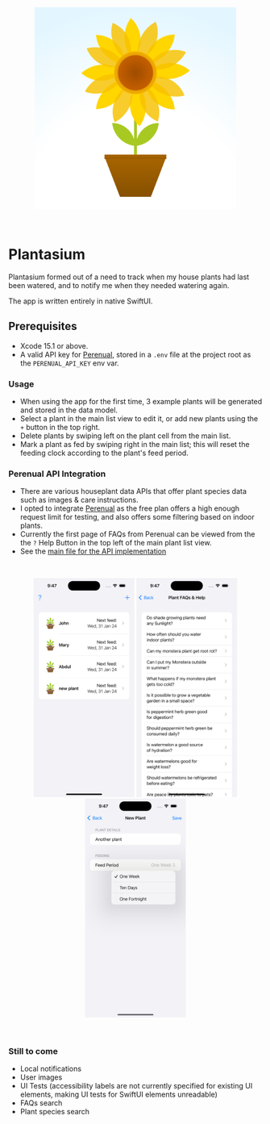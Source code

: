 <p float="left" align="middle">
<img src="./Resources/PlantasiumIcon.png" width=400>
</p>
<br>

# Plantasium

Plantasium formed out of a need to track when my house plants had last been watered, and to notify me when they needed watering again.

The app is written entirely in native SwiftUI.

## Prerequisites

- Xcode 15.1 or above.
- A valid API key for [Perenual](https://perenual.com/docs/api), stored in a `.env` file at the project root as the `PERENUAL_API_KEY` env var.

### Usage

- When using the app for the first time, 3 example plants will be generated and stored in the data model.
- Select a plant in the main list view to edit it, or add new plants using the `+` button in the top right.
- Delete plants by swiping left on the plant cell from the main list.
- Mark a plant as fed by swiping right in the main list; this will reset the feeding clock according to the plant's feed period.

### Perenual API Integration

- There are various houseplant data APIs that offer plant species data such as images & care instructions.
- I opted to integrate [Perenual](https://perenual.com/docs/api) as the free plan offers a high enough request limit for testing, and also offers some filtering based on indoor plants.
- Currently the first page of FAQs from Perenual can be viewed from the the `?` Help Button in the top left of the main plant list view.
- See the [main file for the API implementation](Plantasium/api/QuestionAPI.swift)

<br>
<p float="left" align="middle">
<img src="./Resources/Screenshots/Screenshot01_Home.png" width=200>
<img src="./Resources/Screenshots/Screenshot02_FAQ.png" width=200>
<img src="./Resources/Screenshots/Screenshot03_NewPlant.png" width=200>
</p>
<br>

### Still to come

- Local notifications
- User images
- UI Tests (accessibility labels are not currently specified for existing UI elements, making UI tests for SwiftUI elements unreadable)
- FAQs search
- Plant species search
